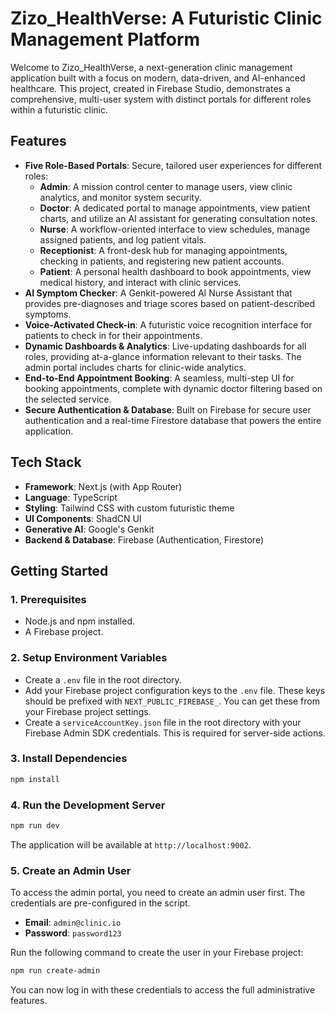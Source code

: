 # Zizo_HealthVerse: A Futuristic Clinic Management Platform

Welcome to Zizo_HealthVerse, a next-generation clinic management application built with a focus on modern, data-driven, and AI-enhanced healthcare. This project, created in Firebase Studio, demonstrates a comprehensive, multi-user system with distinct portals for different roles within a futuristic clinic.

## Features

- **Five Role-Based Portals**: Secure, tailored user experiences for different roles:
    - **Admin**: A mission control center to manage users, view clinic analytics, and monitor system security.
    - **Doctor**: A dedicated portal to manage appointments, view patient charts, and utilize an AI assistant for generating consultation notes.
    - **Nurse**: A workflow-oriented interface to view schedules, manage assigned patients, and log patient vitals.
    - **Receptionist**: A front-desk hub for managing appointments, checking in patients, and registering new patient accounts.
    - **Patient**: A personal health dashboard to book appointments, view medical history, and interact with clinic services.
- **AI Symptom Checker**: A Genkit-powered AI Nurse Assistant that provides pre-diagnoses and triage scores based on patient-described symptoms.
- **Voice-Activated Check-in**: A futuristic voice recognition interface for patients to check in for their appointments.
- **Dynamic Dashboards & Analytics**: Live-updating dashboards for all roles, providing at-a-glance information relevant to their tasks. The admin portal includes charts for clinic-wide analytics.
- **End-to-End Appointment Booking**: A seamless, multi-step UI for booking appointments, complete with dynamic doctor filtering based on the selected service.
- **Secure Authentication & Database**: Built on Firebase for secure user authentication and a real-time Firestore database that powers the entire application.

## Tech Stack

- **Framework**: Next.js (with App Router)
- **Language**: TypeScript
- **Styling**: Tailwind CSS with custom futuristic theme
- **UI Components**: ShadCN UI
- **Generative AI**: Google's Genkit
- **Backend & Database**: Firebase (Authentication, Firestore)

## Getting Started

### 1. Prerequisites
- Node.js and npm installed.
- A Firebase project.

### 2. Setup Environment Variables
- Create a `.env` file in the root directory.
- Add your Firebase project configuration keys to the `.env` file. These keys should be prefixed with `NEXT_PUBLIC_FIREBASE_`. You can get these from your Firebase project settings.
- Create a `serviceAccountKey.json` file in the root directory with your Firebase Admin SDK credentials. This is required for server-side actions.

### 3. Install Dependencies
```bash
npm install
```

### 4. Run the Development Server
```bash
npm run dev
```
The application will be available at `http://localhost:9002`.

### 5. Create an Admin User
To access the admin portal, you need to create an admin user first. The credentials are pre-configured in the script.
- **Email**: `admin@clinic.io`
- **Password**: `password123`

Run the following command to create the user in your Firebase project:
```bash
npm run create-admin
```
You can now log in with these credentials to access the full administrative features.

